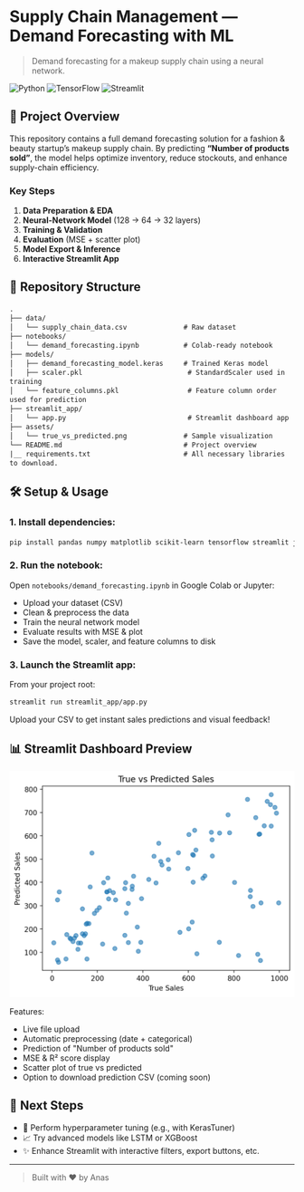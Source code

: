 # Supply Chain Management — Demand Forecasting with ML

> Demand forecasting for a makeup supply chain using a neural network.

![Python](https://img.shields.io/badge/Python-3.8%2B-blue) ![TensorFlow](https://img.shields.io/badge/TensorFlow-2.x-orange) ![Streamlit](https://img.shields.io/badge/Streamlit-1.x-green)

## 🚀 Project Overview

This repository contains a full demand forecasting solution for a fashion & beauty startup’s makeup supply chain. By predicting **“Number of products sold”**, the model helps optimize inventory, reduce stockouts, and enhance supply-chain efficiency.

### Key Steps

1. **Data Preparation & EDA**
2. **Neural-Network Model** (128 → 64 → 32 layers)
3. **Training & Validation**
4. **Evaluation** (MSE + scatter plot)
5. **Model Export & Inference**
6. **Interactive Streamlit App**

## 📁 Repository Structure

```
.
├── data/
│   └── supply_chain_data.csv              # Raw dataset
├── notebooks/
│   └── demand_forecasting.ipynb           # Colab-ready notebook
├── models/
│   ├── demand_forecasting_model.keras     # Trained Keras model
│   ├── scaler.pkl                          # StandardScaler used in training
│   └── feature_columns.pkl                 # Feature column order used for prediction
├── streamlit_app/
│   └── app.py                              # Streamlit dashboard app
├── assets/
│   └── true_vs_predicted.png              # Sample visualization
└── README.md                              # Project overview
|__ requirements.txt                       # All necessary libraries to download.
```

## 🛠️ Setup & Usage

### 1. Install dependencies:

```bash
pip install pandas numpy matplotlib scikit-learn tensorflow streamlit joblib
```

### 2. Run the notebook:

Open `notebooks/demand_forecasting.ipynb` in Google Colab or Jupyter:

- Upload your dataset (CSV)
- Clean & preprocess the data
- Train the neural network model
- Evaluate results with MSE & plot
- Save the model, scaler, and feature columns to disk

### 3. Launch the Streamlit app:

From your project root:

```bash
streamlit run streamlit_app/app.py
```

Upload your CSV to get instant sales predictions and visual feedback!

## 📊 Streamlit Dashboard Preview

![True vs Predicted Sales](assets/true_vs_predicted.png)

Features:
- Live file upload
- Automatic preprocessing (date + categorical)
- Prediction of "Number of products sold"
- MSE & R² score display
- Scatter plot of true vs predicted
- Option to download prediction CSV (coming soon)

## 🔄 Next Steps

* 🔧 Perform hyperparameter tuning (e.g., with KerasTuner)
* 📈 Try advanced models like LSTM or XGBoost
* ✨ Enhance Streamlit with interactive filters, export buttons, etc.

---

> Built with ❤️ by Anas


